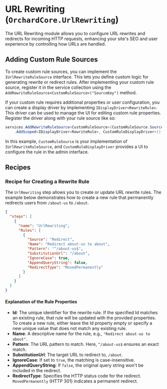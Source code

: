 # URL Rewriting (`OrchardCore.UrlRewriting`)

The URL Rewriting module allows you to configure URL rewrites and redirects for incoming HTTP requests, enhancing your site's SEO and user experience by controlling how URLs are handled.

## Adding Custom Rule Sources

To create custom rule sources, you can implement the `IUrlRewriteRuleSource` interface. This lets you define custom logic for generating rewrite or redirect rules. After implementing your custom rule source, register it in the service collection using the `AddRewriteRuleSource<CustomRuleSource>("SourceKey")` method.

If your custom rule requires additional properties or user configuration, you can create a display driver by implementing `IDisplayDriver<RewriteRule>`. This driver can be used to manage the UI for editing custom rule properties. Register the driver along with your rule source like so:

```csharp
services.AddRewriteRuleSource<CustomRuleSource>(CustomRuleSource.SourceName)
    .AddScoped<IDisplayDriver<RewriteRule>, CustomRuleDisplayDriver>();
```

In this example, `CustomRuleSource` is your implementation of `IUrlRewriteRuleSource`, and `CustomRuleDisplayDriver` provides a UI to configure the rule in the admin interface.

## Recipes

### Recipe for Creating a Rewrite Rule

The `UrlRewriting` step allows you to create or update URL rewrite rules. The example below demonstrates how to create a new rule that permanently redirects users from `/about-us` to `/about`.

```json
{
  "steps": [
    {
      "name": "UrlRewriting",
      "Rules": [
        {
          "Source": "Redirect",
          "Name": "Redirect about-us to about",
          "Pattern": "^/about-us$",
          "SubstitutionUrl": "/about",
          "IgnoreCase": true,
          "AppendQueryString": false,
          "RedirectType": "MovedPermanently"
        }
      ]
    }
  ]
}
```

#### Explanation of the Rule Properties

- **Id**: The unique identifier for the rewrite rule. If the specified Id matches an existing rule, that rule will be updated with the provided properties. To create a new rule, either leave the Id property empty or specify a new unique value that does not match any existing rule.
- **Name**: A descriptive name for the rule, e.g., `"Redirect about-us to about"`.
- **Pattern**: The URL pattern to match. Here, `^/about-us$` ensures an exact match.
- **SubstitutionUrl**: The target URL to redirect to, `/about`.
- **IgnoreCase**: If set to `true`, the matching is case-insensitive.
- **AppendQueryString**: If `false`, the original query string won't be included in the redirect.
- **RedirectType**: Specifies the HTTP status code for the redirect. `MovedPermanently` (HTTP 301) indicates a permanent redirect.
